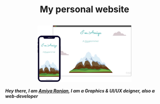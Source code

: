 <h1 align="center">
 <br> 
    My personal website
 <br>
 <br>
    <img src="https://github.com/amiyapati/New-Web-not-responsive-/blob/main/comopnents/ll.svg" height="180" align="center" />
<h5> Hey there, I am <a href="https://www.instagram.com/amiya_ranjan._/?hl=en"> <b><i>Amiya Ranjan</i><b></a>, I am a Graphics & UI/UX deigner, also a web-developer

